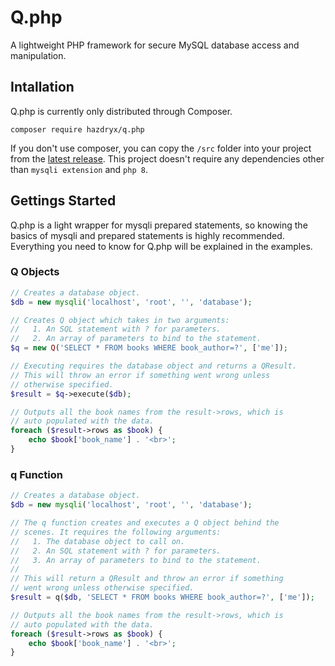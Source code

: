 # Q.php
A lightweight PHP framework for secure MySQL database access and manipulation.

## Intallation
Q.php is currently only distributed through Composer.

`composer require hazdryx/q.php`

If you don't use composer, you can copy the `/src` folder into your project from the [latest release](https://github.com/hazdryx/Q.php/releases). This project doesn't require any dependencies other than `mysqli extension` and `php 8`.

## Gettings Started
Q.php is a light wrapper for mysqli prepared statements, so knowing the basics of mysqli and prepared statements is highly recommended. Everything you need to know for Q.php will be explained in the examples.

### Q Objects
```php
// Creates a database object.
$db = new mysqli('localhost', 'root', '', 'database');

// Creates Q object which takes in two arguments:
//   1. An SQL statement with ? for parameters.
//   2. An array of parameters to bind to the statement.
$q = new Q('SELECT * FROM books WHERE book_author=?', ['me']);

// Executing requires the database object and returns a QResult.
// This will throw an error if something went wrong unless
// otherwise specified.
$result = $q->execute($db);

// Outputs all the book names from the result->rows, which is
// auto populated with the data.
foreach ($result->rows as $book) {
    echo $book['book_name'] . '<br>';
}
```

### q Function
```php
// Creates a database object.
$db = new mysqli('localhost', 'root', '', 'database');

// The q function creates and executes a Q object behind the
// scenes. It requires the following arguments:
//   1. The database object to call on.
//   2. An SQL statement with ? for parameters.
//   3. An array of parameters to bind to the statement.
//
// This will return a QResult and throw an error if something
// went wrong unless otherwise specified.
$result = q($db, 'SELECT * FROM books WHERE book_author=?', ['me']);

// Outputs all the book names from the result->rows, which is
// auto populated with the data.
foreach ($result->rows as $book) {
    echo $book['book_name'] . '<br>';
}
```
